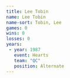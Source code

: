 ```yaml
---
title: Lee Tobin
name: Lee Tobin
name-sort: Tobin, Lee
games: 0
wins: 0
losses: 0
years:
 - year: 1987
   event: Hearts
   team: "QC"
   position: Alternate
---
```

